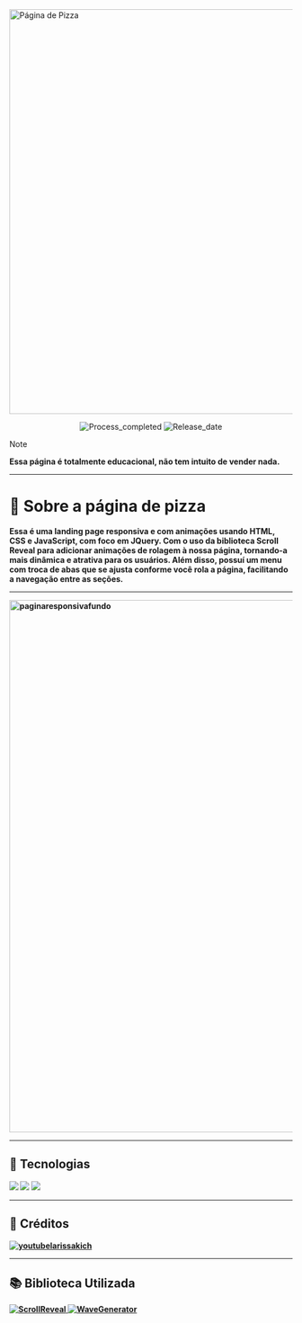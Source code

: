 <img width="1280" height="720" alt="Página de Pizza" src="https://github.com/user-attachments/assets/d831cc7c-76b0-47af-ac02-d30d36ef5068" />
<p align="center">
        <img 
            alt="Process_completed" 
            title="Processo" 
            src="https://img.shields.io/badge/Process-Completed-F5C401"
        />
          <img 
            alt="Release_date" 
            title="Release_date" 
            src="https://img.shields.io/badge/Release date-August-F5A700"
        />
    </a>
</p>



> [!NOTE]
> <strong> Essa página é totalmente educacional, não tem intuito de vender nada.
---
# 🍕 Sobre a página de pizza 

Essa é uma landing page responsiva e com animações usando HTML, CSS e JavaScript, com foco em JQuery. Com o uso da biblioteca Scroll Reveal para adicionar animações de rolagem à nossa página, tornando-a mais dinâmica e atrativa para os usuários.
Além disso, possuí um menu com troca de abas que se ajusta conforme você rola a página, facilitando a navegação entre as seções.

---
<img width="1902" height="947" alt="paginaresponsivafundo" src="https://github.com/user-attachments/assets/4642644f-522d-43b5-99b4-564f5e14d993" />

---
## 🔌 Tecnologias

<div>
  <img src="https://img.shields.io/badge/HTML-db322c?style=for-the-badge&logo=html5&logoColor=white">
  <img src="https://img.shields.io/badge/JavaScript-ffe605?style=for-the-badge&logo=javascript&logoColor=black">
  <img src="https://img.shields.io/badge/CSS-dbaa2c?&style=for-the-badge&logo=css&logoColor=white">
</div>

---
## 🎥 Créditos

<a href="https://www.youtube.com/watch?v=8V3mw1w6h0U&ab_channel=LarissaKich">
        <img 
            alt="youtubelarissakich" 
            title="Video-Larissa-Kich" 
            src="https://custom-icon-badges.demolab.com/badge/-YoutubeLarissaKich-CA6822?style=for-the-badge&logo=youtube&logoColor=white"
        />
</a>

---
## 📚 Biblioteca Utilizada
<a href="https://scrollrevealjs.org/api/rotate.html">
        <img 
            alt="ScrollReveal" 
            title="ScrollReveal" 
            src="https://img.shields.io/badge/Scroll%20Reveal%20-F56533"
        />
        
</a>
<a href="https://www.softr.io/tools/svg-wave-generator">
        <img 
            alt="WaveGenerator" 
            title="WaveGenerator" 
            src="https://img.shields.io/badge/Wave%20Generator%20-f0b924"
        />
</a>
